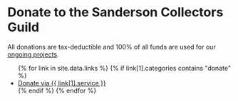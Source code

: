 # Donate to the Sanderson Collectors Guild

All donations are tax-deductible and 100% of all funds are used for our [ongoing projects](/projects).

<ul>
{% for link in site.data.links %}
  {% if link[1].categories contains "donate" %}
  <li><a href="{{ link[1].url }}" alt="{{ link[1].description }}">Donate via {{ link[1].service }}</a></li>
  {% endif %}
{% endfor %}
</ul>
